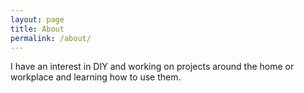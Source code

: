 ```yaml
---
layout: page
title: About
permalink: /about/
---
```


I have an interest in DIY and working on projects around the home or workplace
and learning how to use them.
